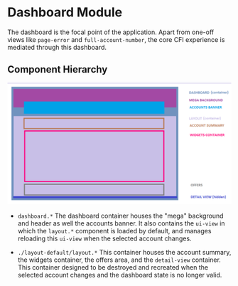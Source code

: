 # Dashboard Module

The dashboard is the focal point of the application. Apart from one-off
views like `page-error` and `full-account-number`, the core CFI experience
is mediated through this dashboard.

## Component Hierarchy

![Component Hierarchy](dashboard-components.png)

* `dashboard.*` The dashboard container houses the "mega" background and
    header as well the accounts banner. It also contains the `ui-view`
    in which the `layout.*` component is loaded by default, and manages
    reloading this `ui-view` when the selected account changes.

* `./layout-default/layout.*` This container houses the account summary, the
    widgets container, the offers area, and the `detail-view` container. This
    container designed to be destroyed and recreated when the selected account
    changes and the dashboard state is no longer valid.
